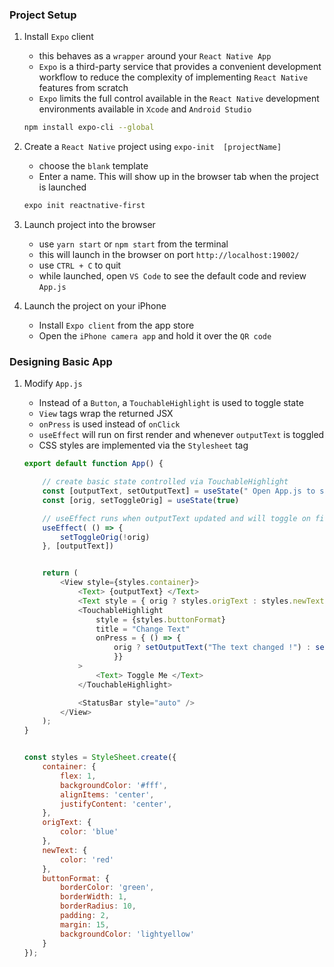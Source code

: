 ### Project Setup

1) Install `Expo` client

    - this behaves as a `wrapper` around your `React Native App`
    - `Expo` is a third-party service that provides a convenient development workflow to reduce the complexity of implementing `React Native` features from scratch
    - `Expo` limits the full control available in the `React Native` development environments available in `Xcode` and `Android Studio`

    ~~~ bash
    npm install expo-cli --global
    ~~~

2) Create a `React Native` project using `expo-init  [projectName]`

   - choose the `blank` template
   - Enter a name. This will show up in the browser tab when the project is launched

    ~~~ bash
    expo init reactnative-first
    ~~~

3) Launch project into the browser 
    - use `yarn start` or `npm start` from the terminal
    - this will launch in the browser on port `http://localhost:19002/`
    - use `CTRL + C` to quit
    - while launched, open `VS Code` to see the default code and review `App.js`

4) Launch the project on your iPhone
    - Install `Expo client` from the app store
    - Open the `iPhone camera app` and hold it over the `QR code`
     

### Designing Basic App

1) Modify `App.js`

    - Instead of a `Button`, a `TouchableHighlight` is used to toggle state
    - `View` tags wrap the returned JSX
    - `onPress` is used instead of `onClick`
    - `useEffect` will run on first render and whenever `outputText` is toggled 
    - CSS styles are implemented via the `Stylesheet` tag

    ~~~ js
    export default function App() {

        // create basic state controlled via TouchableHighlight
        const [outputText, setOutputText] = useState(" Open App.js to start experimenting ! ")
        const [orig, setToggleOrig] = useState(true)

        // useEffect runs when outputText updated and will toggle on first render as well
        useEffect( () => {
            setToggleOrig(!orig)
        }, [outputText])


        return (
            <View style={styles.container}>
                <Text> {outputText} </Text>
                <Text style = { orig ? styles.origText : styles.newText } > orig is {orig.toString()} </Text>
                <TouchableHighlight 
                    style = {styles.buttonFormat}
                    title = "Change Text" 
                    onPress = { () => {
                        orig ? setOutputText("The text changed !") : setOutputText(" Open App.js to start experimenting !")		
                        }}
                >
                    <Text> Toggle Me </Text>		
                </TouchableHighlight>

                <StatusBar style="auto" />
            </View>
        );
    }
    

    const styles = StyleSheet.create({
        container: {
            flex: 1,
            backgroundColor: '#fff',
            alignItems: 'center',
            justifyContent: 'center',
        },
        origText: {
            color: 'blue'
        },
        newText: {
            color: 'red'
        },
        buttonFormat: {
            borderColor: 'green',
            borderWidth: 1,
            borderRadius: 10,
            padding: 2,
            margin: 15,
            backgroundColor: 'lightyellow'
        }
    });
    ~~~